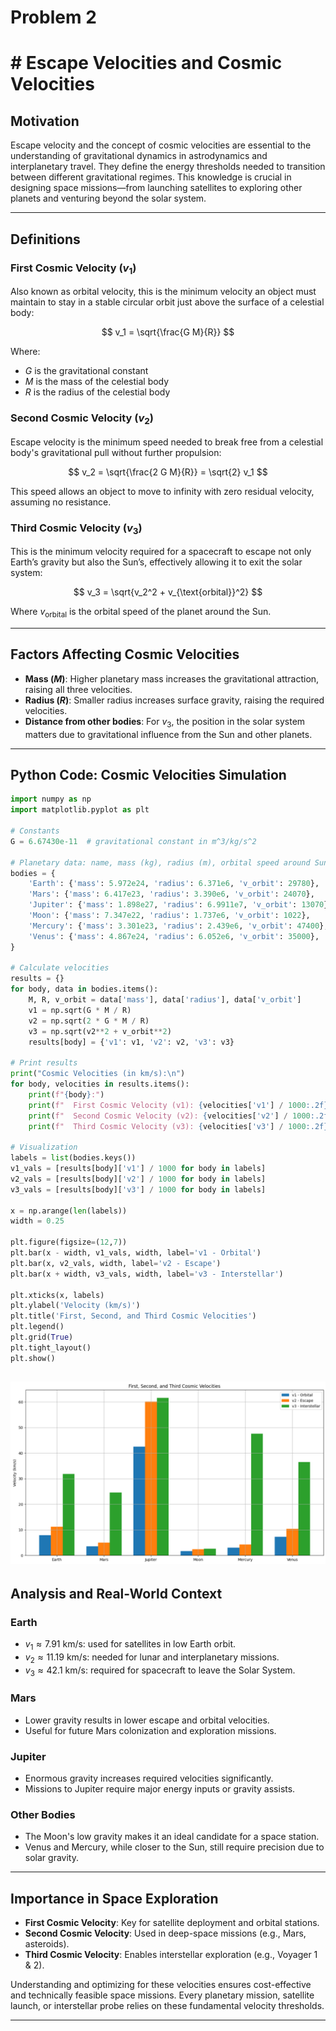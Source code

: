 # Problem 2
# # Escape Velocities and Cosmic Velocities

## Motivation
Escape velocity and the concept of cosmic velocities are essential to the understanding of gravitational dynamics in astrodynamics and interplanetary travel. They define the energy thresholds needed to transition between different gravitational regimes. This knowledge is crucial in designing space missions—from launching satellites to exploring other planets and venturing beyond the solar system.

---

## Definitions

### First Cosmic Velocity ($v_1$)
Also known as orbital velocity, this is the minimum velocity an object must maintain to stay in a stable circular orbit just above the surface of a celestial body:

$$ v_1 = \sqrt{\frac{G M}{R}} $$

Where:
- $G$ is the gravitational constant
- $M$ is the mass of the celestial body
- $R$ is the radius of the celestial body

### Second Cosmic Velocity ($v_2$)
Escape velocity is the minimum speed needed to break free from a celestial body's gravitational pull without further propulsion:

$$ v_2 = \sqrt{\frac{2 G M}{R}} = \sqrt{2} v_1 $$

This speed allows an object to move to infinity with zero residual velocity, assuming no resistance.

### Third Cosmic Velocity ($v_3$)
This is the minimum velocity required for a spacecraft to escape not only Earth’s gravity but also the Sun’s, effectively allowing it to exit the solar system:

$$ v_3 = \sqrt{v_2^2 + v_{\text{orbital}}^2} $$

Where $v_{\text{orbital}}$ is the orbital speed of the planet around the Sun.

---

## Factors Affecting Cosmic Velocities
- **Mass ($M$)**: Higher planetary mass increases the gravitational attraction, raising all three velocities.
- **Radius ($R$)**: Smaller radius increases surface gravity, raising the required velocities.
- **Distance from other bodies**: For $v_3$, the position in the solar system matters due to gravitational influence from the Sun and other planets.

---

## Python Code: Cosmic Velocities Simulation

```python
import numpy as np
import matplotlib.pyplot as plt

# Constants
G = 6.67430e-11  # gravitational constant in m^3/kg/s^2

# Planetary data: name, mass (kg), radius (m), orbital speed around Sun (m/s)
bodies = {
    'Earth': {'mass': 5.972e24, 'radius': 6.371e6, 'v_orbit': 29780},
    'Mars': {'mass': 6.417e23, 'radius': 3.390e6, 'v_orbit': 24070},
    'Jupiter': {'mass': 1.898e27, 'radius': 6.9911e7, 'v_orbit': 13070},
    'Moon': {'mass': 7.347e22, 'radius': 1.737e6, 'v_orbit': 1022},
    'Mercury': {'mass': 3.301e23, 'radius': 2.439e6, 'v_orbit': 47400},
    'Venus': {'mass': 4.867e24, 'radius': 6.052e6, 'v_orbit': 35000},
}

# Calculate velocities
results = {}
for body, data in bodies.items():
    M, R, v_orbit = data['mass'], data['radius'], data['v_orbit']
    v1 = np.sqrt(G * M / R)
    v2 = np.sqrt(2 * G * M / R)
    v3 = np.sqrt(v2**2 + v_orbit**2)
    results[body] = {'v1': v1, 'v2': v2, 'v3': v3}

# Print results
print("Cosmic Velocities (in km/s):\n")
for body, velocities in results.items():
    print(f"{body}:")
    print(f"  First Cosmic Velocity (v1): {velocities['v1'] / 1000:.2f} km/s")
    print(f"  Second Cosmic Velocity (v2): {velocities['v2'] / 1000:.2f} km/s")
    print(f"  Third Cosmic Velocity (v3): {velocities['v3'] / 1000:.2f} km/s\n")

# Visualization
labels = list(bodies.keys())
v1_vals = [results[body]['v1'] / 1000 for body in labels]
v2_vals = [results[body]['v2'] / 1000 for body in labels]
v3_vals = [results[body]['v3'] / 1000 for body in labels]

x = np.arange(len(labels))
width = 0.25

plt.figure(figsize=(12,7))
plt.bar(x - width, v1_vals, width, label='v1 - Orbital')
plt.bar(x, v2_vals, width, label='v2 - Escape')
plt.bar(x + width, v3_vals, width, label='v3 - Interstellar')

plt.xticks(x, labels)
plt.ylabel('Velocity (km/s)')
plt.title('First, Second, and Third Cosmic Velocities')
plt.legend()
plt.grid(True)
plt.tight_layout()
plt.show()
```
![alt text](image-1.png)
---

## Analysis and Real-World Context

### Earth
- $v_1 \approx 7.91$ km/s: used for satellites in low Earth orbit.
- $v_2 \approx 11.19$ km/s: needed for lunar and interplanetary missions.
- $v_3 \approx 42.1$ km/s: required for spacecraft to leave the Solar System.

### Mars
- Lower gravity results in lower escape and orbital velocities.
- Useful for future Mars colonization and exploration missions.

### Jupiter
- Enormous gravity increases required velocities significantly.
- Missions to Jupiter require major energy inputs or gravity assists.

### Other Bodies
- The Moon's low gravity makes it an ideal candidate for a space station.
- Venus and Mercury, while closer to the Sun, still require precision due to solar gravity.

---

## Importance in Space Exploration
- **First Cosmic Velocity**: Key for satellite deployment and orbital stations.
- **Second Cosmic Velocity**: Used in deep-space missions (e.g., Mars, asteroids).
- **Third Cosmic Velocity**: Enables interstellar exploration (e.g., Voyager 1 & 2).

Understanding and optimizing for these velocities ensures cost-effective and technically feasible space missions. Every planetary mission, satellite launch, or interstellar probe relies on these fundamental velocity thresholds.

---